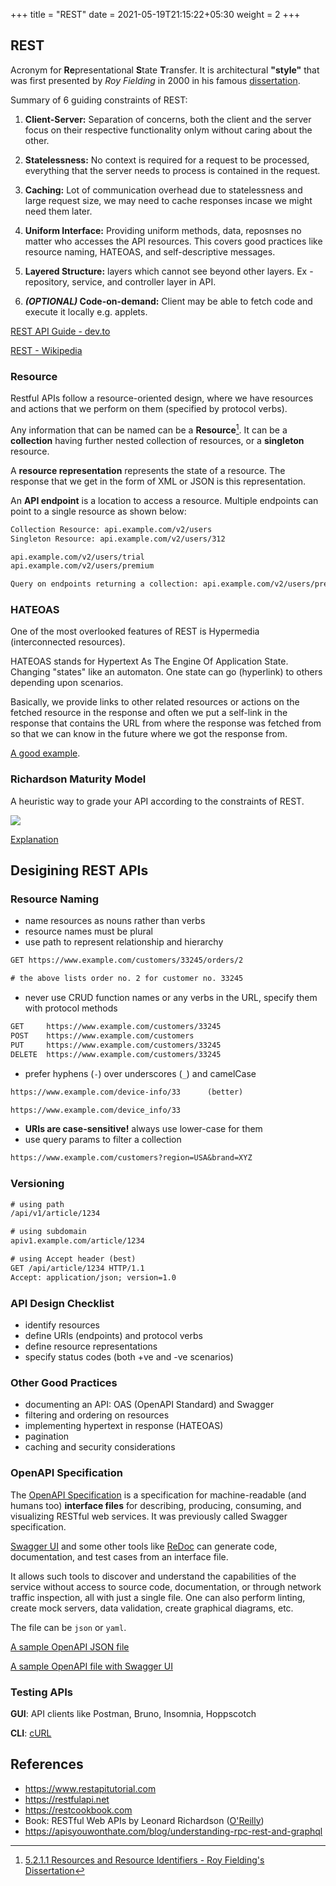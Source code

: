 +++
title = "REST"
date = 2021-05-19T21:15:22+05:30
weight = 2
+++

## REST
Acronym for **Re**presentational **S**tate **T**ransfer. It is architectural **"style"** that was first presented by _Roy Fielding_ in 2000 in his famous [dissertation](https://www.ics.uci.edu/~fielding/pubs/dissertation/rest_arch_style.htm).

Summary of 6 guiding constraints of REST:
1) **Client-Server:** Separation of concerns, both the client and  the server focus on their respective functionality onlym without caring about the other.

2) **Statelessness:** No context is required for a request to be processed, everything that the server needs to process is contained in the request.

3) **Caching:** Lot of communication overhead due to statelessness and large request size, we may need to cache responses incase we might need them later.

4) **Uniform Interface:** Providing uniform methods, data, reposnses no matter who accesses the API resources. This covers good practices like resource naming, HATEOAS, and self-descriptive messages.

5) **Layered Structure:** layers which cannot see beyond other layers. Ex - repository, service, and controller layer in API.

6) **_(OPTIONAL)_ Code-on-demand:** Client may be able to fetch code and execute it locally e.g. applets. 

[REST API Guide - dev.to](https://dev.to/drminnaar/rest-api-guide-14n2)

[REST - Wikipedia](https://en.wikipedia.org/wiki/Representational_state_transfer)

### Resource
Restful APIs follow a resource-oriented design, where we have resources and actions that we perform on them (specified by protocol verbs).

Any information that can be named can be a **Resource**[^1]. It can be a **collection** having further nested collection of resources, or a **singleton** resource.

A **resource representation** represents the state of a resource. The response that we get in the form of XML or JSON is this representation.

An **API endpoint** is a location to access a resource. Multiple endpoints can point to a single resource as shown below:
```txt
Collection Resource: api.example.com/v2/users
Singleton Resource: api.example.com/v2/users/312

api.example.com/v2/users/trial
api.example.com/v2/users/premium

Query on endpoints returning a collection: api.example.com/v2/users/premium?sort=name
```

[^1]: [5.2.1.1 Resources and Resource Identifiers - Roy Fielding's Dissertation](https://www.ics.uci.edu/~fielding/pubs/dissertation/rest_arch_style.htm#sec_5_2_1_1:~:text=Any%20information%20that%20can%20be%20named%20can%20be%20a%20resource%3A%20a%20document%20or%20image%2C%20a%20temporal%20service%20(e.g.%20%22today%27s%20weather%20in%20Los%20Angeles%22)%2C%20a%20collection%20of%20other%20resources%2C%20a%20non%2Dvirtual%20object%20(e.g.%20a%20person)%2C%20and%20so%20on.)

### HATEOAS
One of the most overlooked features of REST is Hypermedia (interconnected resources). 

HATEOAS stands for Hypertext As The Engine Of Application State. Changing "states" like an automaton. One state can go (hyperlink) to others depending upon scenarios.

Basically, we provide links to other related resources or actions on the fetched resource in the response and often we put a self-link in the response that contains the URL from where the response was fetched from so that we can know in the future where we got the response from.

[A good example](https://restcookbook.com/Basics/hateoas/).

### Richardson Maturity Model
A heuristic way to grade your API according to the constraints of REST.

![](https://restfulapi.net/wp-content/uploads/Richardson-Maturity-Model.jpg)

[Explanation](https://restfulapi.net/richardson-maturity-model/)

## Desigining REST APIs

### Resource Naming
- name resources as nouns rather than verbs
- resource names must be plural
- use path to represent relationship and hierarchy
```txt
GET https://www.example.com/customers/33245/orders/2

# the above lists order no. 2 for customer no. 33245
```
- never use CRUD function names or any verbs in the URL, specify them with protocol methods
```txt
GET  	https://www.example.com/customers/33245
POST 	https://www.example.com/customers
PUT	 	https://www.example.com/customers/33245
DELETE  https://www.example.com/customers/33245
```
- prefer hyphens (`-`) over underscores (`_`) and camelCase 
```txt
https://www.example.com/device-info/33 		(better)

https://www.example.com/device_info/33
```
- **URIs are case-sensitive!** always use lower-case for them
- use query params to filter a collection
```txt
https://www.example.com/customers?region=USA&brand=XYZ
```

### Versioning
```txt
# using path
/api/v1/article/1234

# using subdomain
apiv1.example.com/article/1234

# using Accept header (best)
GET /api/article/1234 HTTP/1.1
Accept: application/json; version=1.0
```
### API Design Checklist
- identify resources
- define URIs (endpoints) and protocol verbs
- define resource representations
- specify status codes (both +ve and -ve scenarios)

### Other Good Practices
- documenting an API: OAS (OpenAPI Standard) and Swagger
- filtering and ordering on resources
- implementing hypertext in response (HATEOAS)
- pagination
- caching and security considerations

### OpenAPI Specification
The [OpenAPI Specification](https://www.openapis.org/) is a specification for machine-readable (and humans too) **interface files** for describing, producing, consuming, and visualizing RESTful web services. It was previously called Swagger specification. 

[Swagger UI](https://swagger.io/tools/swagger-ui/) and some other tools like [ReDoc](https://github.com/Redocly/redoc) can generate code, documentation, and test cases from an interface file. 

It allows such tools to discover and understand the capabilities of the service without access to source code, documentation, or through network traffic inspection, all with just a single file. One can also perform linting, create mock servers, data validation, create graphical diagrams, etc.

The file can be `json` or `yaml`.

[A sample OpenAPI JSON file](https://learn.openapis.org/examples/v3.0/api-with-examples.html)

[A sample OpenAPI file with Swagger UI](https://editor.swagger.io/#/edit?import=http://rackerlabs.github.io/wadl2swagger/openstack/swagger/dbaas.yaml)

### Testing APIs
**GUI**: API clients like Postman, Bruno, Insomnia, Hoppscotch

**CLI**: [cURL](/linux-and-tools/curl/)

## References
- https://www.restapitutorial.com
- https://restfulapi.net
- https://restcookbook.com
- Book: RESTful Web APIs by Leonard Richardson ([O'Reilly](https://www.oreilly.com/library/view/restful-web-apis/9781449359713/))
- https://apisyouwonthate.com/blog/understanding-rpc-rest-and-graphql